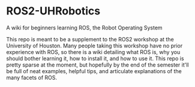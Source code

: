 # ROS2-UHRobotics
A wiki for beginners learning ROS, the Robot Operating System

This repo is meant to be a supplement to the ROS2 workshop at the University of Houston. Many people taking this workshop have no prior experience with ROS, so there is a wiki detailing what ROS is, why you should bother learning it, how to install it, and how to use it. This repo is pretty sparse at the moment, but hopefully by the end of the semester it'll be full of neat examples, helpful tips, and articulate explanations of the many facets of ROS.
